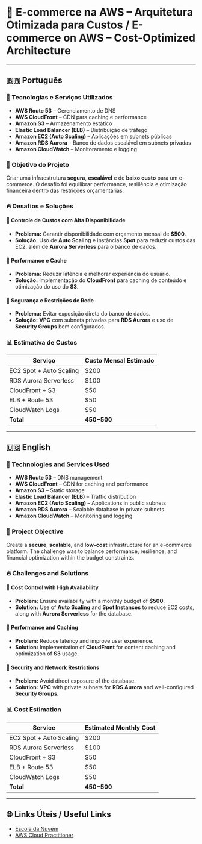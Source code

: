 # 🚀 E-commerce na AWS – Arquitetura Otimizada para Custos / E-commerce on AWS – Cost-Optimized Architecture

---

## 🇧🇷 Português

### 📌 Tecnologias e Serviços Utilizados
- **AWS Route 53** – Gerenciamento de DNS
- **AWS CloudFront** – CDN para caching e performance
- **Amazon S3** – Armazenamento estático
- **Elastic Load Balancer (ELB)** – Distribuição de tráfego
- **Amazon EC2 (Auto Scaling)** – Aplicações em subnets públicas
- **Amazon RDS Aurora** – Banco de dados escalável em subnets privadas
- **Amazon CloudWatch** – Monitoramento e logging

### 🎯 Objetivo do Projeto
Criar uma infraestrutura **segura**, **escalável** e de **baixo custo** para um e-commerce. O desafio foi equilibrar performance, resiliência e otimização financeira dentro das restrições orçamentárias.

### 🔥 Desafios e Soluções
#### 🔹 Controle de Custos com Alta Disponibilidade
- **Problema:** Garantir disponibilidade com orçamento mensal de **$500**.
- **Solução:** Uso de **Auto Scaling** e instâncias **Spot** para reduzir custos das EC2, além de **Aurora Serverless** para o banco de dados.

#### 🔹 Performance e Cache
- **Problema:** Reduzir latência e melhorar experiência do usuário.
- **Solução:** Implementação do **CloudFront** para caching de conteúdo e otimização do uso do **S3**.

#### 🔹 Segurança e Restrições de Rede
- **Problema:** Evitar exposição direta do banco de dados.
- **Solução:** **VPC** com subnets privadas para **RDS Aurora** e uso de **Security Groups** bem configurados.

### 📊 Estimativa de Custos
| Serviço                  | Custo Mensal Estimado |
|--------------------------|-----------------------|
| EC2 Spot + Auto Scaling  | $200                 |
| RDS Aurora Serverless    | $100                 |
| CloudFront + S3          | $50                  |
| ELB + Route 53           | $50                  |
| CloudWatch Logs          | $50                  |
| **Total**                | **$450-$500**        |

---

## 🇺🇸 English

### 📌 Technologies and Services Used
- **AWS Route 53** – DNS management
- **AWS CloudFront** – CDN for caching and performance
- **Amazon S3** – Static storage
- **Elastic Load Balancer (ELB)** – Traffic distribution
- **Amazon EC2 (Auto Scaling)** – Applications in public subnets
- **Amazon RDS Aurora** – Scalable database in private subnets
- **Amazon CloudWatch** – Monitoring and logging

### 🎯 Project Objective
Create a **secure**, **scalable**, and **low-cost** infrastructure for an e-commerce platform. The challenge was to balance performance, resilience, and financial optimization within the budget constraints.

### 🔥 Challenges and Solutions
#### 🔹 Cost Control with High Availability
- **Problem:** Ensure availability with a monthly budget of **$500**.
- **Solution:** Use of **Auto Scaling** and **Spot Instances** to reduce EC2 costs, along with **Aurora Serverless** for the database.

#### 🔹 Performance and Caching
- **Problem:** Reduce latency and improve user experience.
- **Solution:** Implementation of **CloudFront** for content caching and optimization of **S3** usage.

#### 🔹 Security and Network Restrictions
- **Problem:** Avoid direct exposure of the database.
- **Solution:** **VPC** with private subnets for **RDS Aurora** and well-configured **Security Groups**.

### 📊 Cost Estimation
| Service                  | Estimated Monthly Cost |
|--------------------------|------------------------|
| EC2 Spot + Auto Scaling  | $200                  |
| RDS Aurora Serverless    | $100                  |
| CloudFront + S3          | $50                   |
| ELB + Route 53           | $50                   |
| CloudWatch Logs          | $50                   |
| **Total**                | **$450-$500**         |

---

## 🌐 Links Úteis / Useful Links
- [Escola da Nuvem](https://www.escoladanuvem.org/)
- [AWS Cloud Practitioner](https://aws.amazon.com/certification/certified-cloud-practitioner/)
